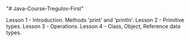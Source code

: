 "# Java-Course-Tregulov-First" 

Lesson 1 - Introduction. Methods 'print' and 'println'. 
Lesson 2 - Primitive types. 
Lesson 3 - Operations. 
Lesson 4 - Class, Object, Reference data types. 
